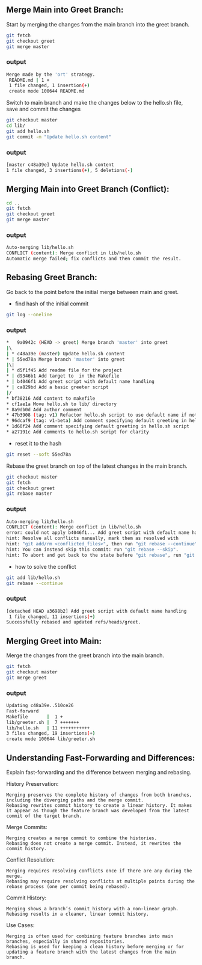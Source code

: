 ## Merge Main into Greet Branch:
Start by merging the changes from the main branch into the greet branch.
```bash
git fetch 
git checkout greet
git merge master
```
### output
```bash
Merge made by the 'ort' strategy.
 README.md | 1 +
 1 file changed, 1 insertion(+)
 create mode 100644 README.md
 ```
 Switch to main branch and make the changes below to the hello.sh file, save and commit the changes
 ```bash
 git checkout master
 cd lib/
 git add hello.sh
 git commit -m "Update hello.sh content"
 ```
 ### output
 ```bash
 [master c48a39e] Update hello.sh content
 1 file changed, 3 insertions(+), 5 deletions(-)
 ```
 ## Merging Main into Greet Branch (Conflict): 
 ```bash
 cd ..
 git fetch
 git checkout greet
 git merge master
 ```
 ### output
 ```bash
 Auto-merging lib/hello.sh
CONFLICT (content): Merge conflict in lib/hello.sh
Automatic merge failed; fix conflicts and then commit the result.
```
## Rebasing Greet Branch: 
Go back to the point before the initial merge between main and greet.
- find hash of the initial commit
```bash
git log --oneline
```
### output
```bash
*   9a0942c (HEAD -> greet) Merge branch 'master' into greet
|\  
| * c48a39e (master) Update hello.sh content
* | 55ed78a Merge branch 'master' into greet
|\| 
| * d5f1f45 Add readme file for the project
* | d9346b1 Add target to  in the Makefile
* | b4046f1 Add greet script with default name handling
* | ca829bd Add a basic greeter script
|/  
* bf38216 Add content to makefile
* cf1ae1a Move hello.sh to lib/ directory
* 8a9db0d Add author comment
* 47b3908 (tag: v1) Refactor hello.sh script to use default name if not provided
* 96dcaf9 (tag: v1-beta) Add comment specifying default greeting in hello.sh script
* 1d60f24 Add comment specifying default greeting in hello.sh script
* a27191c Add comments to hello.sh script for clarity
```
- reset it to the hash
```bash
git reset --soft 55ed78a
```

Rebase the greet branch on top of the latest changes in the main branch.
```bash
git checkout master
git fetch
git checkout greet
git rebase master
```
### output
```bash
Auto-merging lib/hello.sh
CONFLICT (content): Merge conflict in lib/hello.sh
error: could not apply b4046f1... Add greet script with default name handling
hint: Resolve all conflicts manually, mark them as resolved with
hint: "git add/rm <conflicted_files>", then run "git rebase --continue".
hint: You can instead skip this commit: run "git rebase --skip".
hint: To abort and get back to the state before "git rebase", run "git rebase --abort".
```
- how to solve the conflict
```bash
git add lib/hello.sh
git rebase --continue
```
### output
```bash
[detached HEAD a3698b2] Add greet script with default name handling
 1 file changed, 11 insertions(+)
Successfully rebased and updated refs/heads/greet.
```
## Merging Greet into Main:
 Merge the changes from the greet branch into the main branch.
 ```bash
 git fetch
 git checkout master
 git merge greet
 ```
 ### output
 ```bash
 Updating c48a39e..510ce26
Fast-forward
 Makefile       |  1 +
 lib/greeter.sh |  7 +++++++
 lib/hello.sh   | 11 +++++++++++
 3 files changed, 19 insertions(+)
 create mode 100644 lib/greeter.sh
 ```
## Understanding Fast-Forwarding and Differences:
Explain fast-forwarding and the difference between merging and rebasing.

History Preservation:

    Merging preserves the complete history of changes from both branches, including the diverging paths and the merge commit.
    Rebasing rewrites commit history to create a linear history. It makes it appear as though the feature branch was developed from the latest commit of the target branch.

Merge Commits:

    Merging creates a merge commit to combine the histories.
    Rebasing does not create a merge commit. Instead, it rewrites the commit history.

Conflict Resolution:

    Merging requires resolving conflicts once if there are any during the merge.
    Rebasing may require resolving conflicts at multiple points during the rebase process (one per commit being rebased).

Commit History:

    Merging shows a branch’s commit history with a non-linear graph.
    Rebasing results in a cleaner, linear commit history.

Use Cases:

    Merging is often used for combining feature branches into main branches, especially in shared repositories.
    Rebasing is used for keeping a clean history before merging or for updating a feature branch with the latest changes from the main branch.




